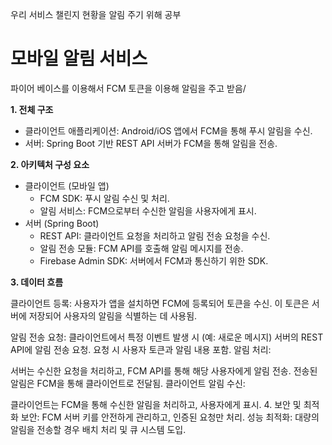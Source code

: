 우리 서비스 챌린지 현황을 알림 주기 위해 공부

# 모바일 알림 서비스 

파이어 베이스를 이용해서 FCM 토큰을 이용해 알림을 주고 받음/

**1. 전체 구조**
- 클라이언트 애플리케이션: Android/iOS 앱에서 FCM을 통해 푸시 알림을 수신.
- 서버: Spring Boot 기반 REST API 서버가 FCM을 통해 알림을 전송.

**2. 아키텍처 구성 요소**
- 클라이언트 (모바일 앱)
    - FCM SDK: 푸시 알림 수신 및 처리.
    - 알림 서비스: FCM으로부터 수신한 알림을 사용자에게 표시.
- 서버 (Spring Boot)
    - REST API: 클라이언트 요청을 처리하고 알림 전송 요청을 수신.
    - 알림 전송 모듈: FCM API를 호출해 알림 메시지를 전송.
    - Firebase Admin SDK: 서버에서 FCM과 통신하기 위한 SDK.


**3. 데이터 흐름**

클라이언트 등록:
사용자가 앱을 설치하면 FCM에 등록되어 토큰을 수신.
이 토큰은 서버에 저장되어 사용자의 알림을 식별하는 데 사용됨.

알림 전송 요청:
클라이언트에서 특정 이벤트 발생 시 (예: 새로운 메시지) 서버의 REST API에 알림 전송 요청.
요청 시 사용자 토큰과 알림 내용 포함.
알림 처리:

서버는 수신한 요청을 처리하고, FCM API를 통해 해당 사용자에게 알림 전송.
전송된 알림은 FCM을 통해 클라이언트로 전달됨.
클라이언트 알림 수신:

클라이언트는 FCM을 통해 수신한 알림을 처리하고, 사용자에게 표시.
4. 보안 및 최적화
보안: FCM 서버 키를 안전하게 관리하고, 인증된 요청만 처리.
성능 최적화: 대량의 알림을 전송할 경우 배치 처리 및 큐 시스템 도입.